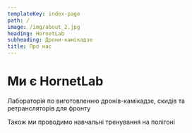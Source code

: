 ```yaml
---
templateKey: index-page
path: /
image: /img/about_2.jpg
heading: HornetLab
subheading: Дрони-камікадзе
title: Про нас
---
```


# Ми є HornetLab

Лабораторія по виготовленню дронів-камікадзе, скидів та ретрансляторів для фронту

Також ми проводимо навчальні тренування на полігоні
